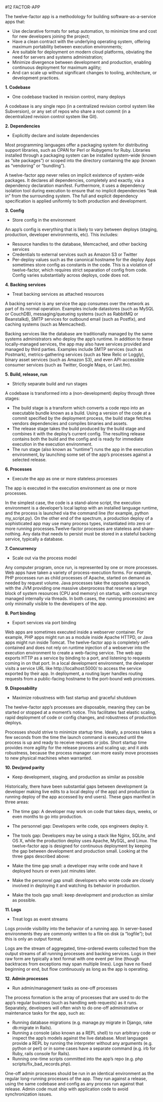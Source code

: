 #12 FACTOR-APP

The twelve-factor app is a methodology for building software-as-a-service apps that:

* Use declarative formats for setup automation, to minimize time and cost for new developers joining the project;
* Have a clean contract with the underlying operating system, offering maximum portability between execution environments;
* Are suitable for deployment on modern cloud platforms, obviating the need for servers and systems administration;
* Minimize divergence between development and production, enabling continuous deployment for maximum agility;
* And can scale up without significant changes to tooling, architecture, or development practices.

**1. Codebase**
* One codebase tracked in revision control, many deploys

A codebase is any single repo (in a centralized revision control system like Subversion), or any set of repos who share a root commit (in a decentralized revision control system like Git).

**2. Dependencies**
* Explicitly declare and isolate dependencies

Most programming languages offer a packaging system for distributing support libraries, such as CPAN for Perl or Rubygems for Ruby. Libraries installed through a packaging system can be installed system-wide (known as “site packages”) or scoped into the directory containing the app (known as “vendoring” or “bundling”).

A twelve-factor app never relies on implicit existence of system-wide packages. It declares all dependencies, completely and exactly, via a dependency declaration manifest. Furthermore, it uses a dependency isolation tool during execution to ensure that no implicit dependencies “leak in” from the surrounding system. The full and explicit dependency specification is applied uniformly to both production and development.

**3. Config**
* Store config in the environment

An app’s config is everything that is likely to vary between deploys (staging, production, developer environments, etc). This includes:

* Resource handles to the database, Memcached, and other backing services
* Credentials to external services such as Amazon S3 or Twitter
* Per-deploy values such as the canonical hostname for the deploy
Apps sometimes store config as constants in the code. This is a violation of twelve-factor, which requires strict separation of config from code. Config varies substantially across deploys, code does not.

**4. Backing services**
* Treat backing services as attached resources

A backing service is any service the app consumes over the network as part of its normal operation. Examples include datastores (such as MySQL or CouchDB), messaging/queueing systems (such as RabbitMQ or Beanstalkd), SMTP services for outbound email (such as Postfix), and caching systems (such as Memcached).

Backing services like the database are traditionally managed by the same systems administrators who deploy the app’s runtime. In addition to these locally-managed services, the app may also have services provided and managed by third parties. Examples include SMTP services (such as Postmark), metrics-gathering services (such as New Relic or Loggly), binary asset services (such as Amazon S3), and even API-accessible consumer services (such as Twitter, Google Maps, or Last.fm).

**5. Build, release, run**
* Strictly separate build and run stages

A codebase is transformed into a (non-development) deploy through three stages:

* The build stage is a transform which converts a code repo into an executable bundle known as a build. Using a version of the code at a commit specified by the deployment process, the build stage fetches vendors dependencies and compiles binaries and assets.
* The release stage takes the build produced by the build stage and combines it with the deploy’s current config. The resulting release contains both the build and the config and is ready for immediate execution in the execution environment.
* The run stage (also known as “runtime”) runs the app in the execution environment, by launching some set of the app’s processes against a selected release.


**6. Processes**
* Execute the app as one or more stateless processes

The app is executed in the execution environment as one or more processes.

In the simplest case, the code is a stand-alone script, the execution environment is a developer’s local laptop with an installed language runtime, and the process is launched via the command line (for example, python my_script.py). On the other end of the spectrum, a production deploy of a sophisticated app may use many process types, instantiated into zero or more running processes.Twelve-factor processes are stateless and share-nothing. Any data that needs to persist must be stored in a stateful backing service, typically a database.


**7. Concurrency**
* Scale out via the process model

Any computer program, once run, is represented by one or more processes. Web apps have taken a variety of process-execution forms. For example, PHP processes run as child processes of Apache, started on demand as needed by request volume. Java processes take the opposite approach, with the JVM providing one massive uberprocess that reserves a large block of system resources (CPU and memory) on startup, with concurrency managed internally via threads. In both cases, the running process(es) are only minimally visible to the developers of the app.


**8. Port binding**
* Export services via port binding

Web apps are sometimes executed inside a webserver container. For example, PHP apps might run as a module inside Apache HTTPD, or Java apps might run inside Tomcat.
The twelve-factor app is completely self-contained and does not rely on runtime injection of a webserver into the execution environment to create a web-facing service. The web app exports HTTP as a service by binding to a port, and listening to requests coming in on that port.
In a local development environment, the developer visits a service URL like http://localhost:5000/ to access the service exported by their app. In deployment, a routing layer handles routing requests from a public-facing hostname to the port-bound web processes.


**9. Disposability**
* Maximize robustness with fast startup and graceful shutdown

The twelve-factor app’s processes are disposable, meaning they can be started or stopped at a moment’s notice. This facilitates fast elastic scaling, rapid deployment of code or config changes, and robustness of production deploys.

Processes should strive to minimize startup time. Ideally, a process takes a few seconds from the time the launch command is executed until the process is up and ready to receive requests or jobs. Short startup time provides more agility for the release process and scaling up; and it aids robustness, because the process manager can more easily move processes to new physical machines when warranted.


**10. Dev/prod parity**
* Keep development, staging, and production as similar as possible

Historically, there have been substantial gaps between development (a developer making live edits to a local deploy of the app) and production (a running deploy of the app accessed by end users). These gaps manifest in three areas:

* The time gap: A developer may work on code that takes days, weeks, or even months to go into production.
* The personnel gap: Developers write code, ops engineers deploy it.
* The tools gap: Developers may be using a stack like Nginx, SQLite, and OS X, while the production deploy uses Apache, MySQL, and Linux.
The twelve-factor app is designed for continuous deployment by keeping the gap between development and production small. Looking at the three gaps described above:

* Make the time gap small: a developer may write code and have it deployed hours or even just minutes later.
* Make the personnel gap small: developers who wrote code are closely involved in deploying it and watching its behavior in production.
* Make the tools gap small: keep development and production as similar as possible.


**11. Logs**
* Treat logs as event streams

Logs provide visibility into the behavior of a running app. In server-based environments they are commonly written to a file on disk (a “logfile”); but this is only an output format.

Logs are the stream of aggregated, time-ordered events collected from the output streams of all running processes and backing services. Logs in their raw form are typically a text format with one event per line (though backtraces from exceptions may span multiple lines). Logs have no fixed beginning or end, but flow continuously as long as the app is operating.


**12. Admin processes**
* Run admin/management tasks as one-off processes

The process formation is the array of processes that are used to do the app’s regular business (such as handling web requests) as it runs. Separately, developers will often wish to do one-off administrative or maintenance tasks for the app, such as:

* Running database migrations (e.g. manage.py migrate in Django, rake db:migrate in Rails).
* Running a console (also known as a REPL shell) to run arbitrary code or inspect the app’s models against the live database. Most languages provide a REPL by running the interpreter without any arguments (e.g. python or perl) or in some cases have a separate command (e.g. irb for Ruby, rails console for Rails).
* Running one-time scripts committed into the app’s repo (e.g. php scripts/fix_bad_records.php).

One-off admin processes should be run in an identical environment as the regular long-running processes of the app. They run against a release, using the same codebase and config as any process run against that release. Admin code must ship with application code to avoid synchronization issues.
